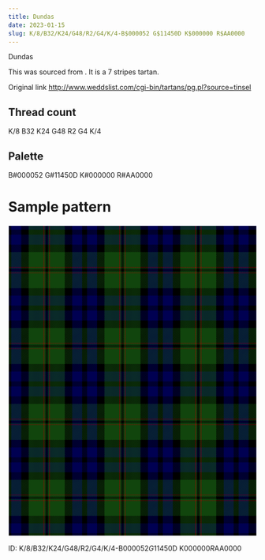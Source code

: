```yaml
---
title: Dundas
date: 2023-01-15
slug: K/8/B32/K24/G48/R2/G4/K/4-B$000052 G$11450D K$000000 R$AA0000
---
```

Dundas

This was sourced from <no value>.  It is a 7 stripes tartan.

Original link http://www.weddslist.com/cgi-bin/tartans/pg.pl?source=tinsel

## Thread count
K/8 B32 K24 G48 R2 G4 K/4

## Palette
B#000052 G#11450D K#000000 R#AA0000

# Sample pattern

![Tartan detail](tartan.png "K/8 B32 K24 G48 R2 G4 K/4 tartan")

ID: K/8/B32/K24/G48/R2/G4/K/4-B$000052 G$11450D K$000000 R$AA0000